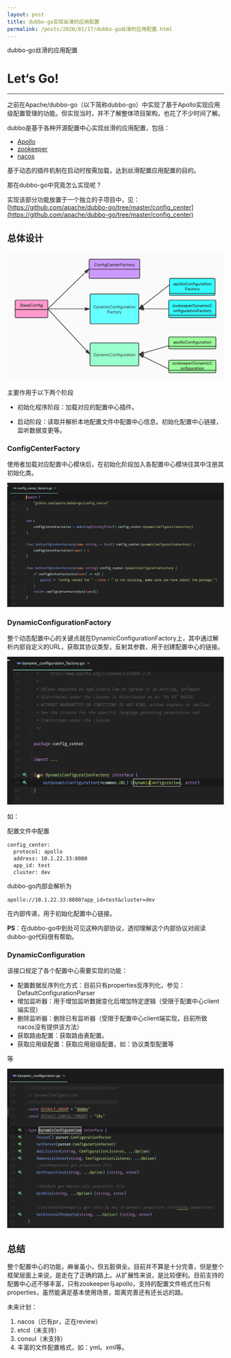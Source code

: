 ```yaml
---
layout: post
title: dubbo-go实现丝滑的应用配置
permalink: /posts/2020/01/17/dubbo-go丝滑的应用配置.html
---
```


dubbo-go丝滑的应用配置

# Let‘s Go!
-----

之前在Apache/dubbo-go（以下简称dubbo-go）中实现了基于Apollo实现应用级配置管理的功能。但实现当时，并不了解整体项目架构，也花了不少时间了解。

dubbo是基于各种开源配置中心实现丝滑的应用配置，包括：
* [Apollo](https://github.com/ctripcorp/apollo)
* [zookeeper](https://github.com/apache/zookeeper)
* [nacos](https://github.com/alibaba/nacos)

基于动态的插件机制在启动时按需加载，达到丝滑配置应用配置的目的。

那在dubbo-go中究竟怎么实现呢？

实现该部分功能放置于一个独立的子项目中，见：[https://github.com/apache/dubbo-go/tree/master/config_center](https://github.com/apache/dubbo-go/tree/master/config_center)

## 总体设计

[![configCenterClass](/images/dubbogo/configcenter/configcenter-class.jpg)](/images/dubbogo/configcenter/configcenter-class.jpg)

主要作用于以下两个阶段

* 初始化程序阶段：加载对应的配置中心插件。

* 启动阶段：读取并解析本地配置文件中配置中心信息。初始化配置中心链接，监听数据变更等。

### ConfigCenterFactory

使用者加载对应配置中心模块后，在初始化阶段加入各配置中心模块往其中注册其初始化类。

[![configCenterFactory](/images/dubbogo/configcenter/configCenterFactory.png)](/images/dubbogo/configcenter/configCenterFactory.png)


### DynamicConfigurationFactory

整个动态配置中心的关键点就在DynamicConfigurationFactory上，其中通过解析内部自定义的URL，获取其协议类型，反射其参数，用于创建配置中心的链接。

[![configurationFactory](/images/dubbogo/configcenter/configurationFactory.png)](/images/dubbogo/configcenter/configurationFactory.png)

如：

配置文件中配置
```
config_center:
  protocol: apollo
  address: 10.1.22.33:8080
  app_id: test
  cluster: dev
```

dubbo-go内部会解析为
```
apollo://10.1.22.33:8080?app_id=test&cluster=dev
```
在内部传递，用于初始化配置中心链接。

**PS**：在dubbo-go中到处可见这种内部协议，透彻理解这个内部协议对阅读dubbo-go代码很有帮助。

### DynamicConfiguration

该接口规定了各个配置中心需要实现的功能：
* 配置数据反序列化方式：目前只有properties反序列化，参见：DefaultConfigurationParser
* 增加监听器：用于增加监听数据变化后增加特定逻辑（受限于配置中心client端实现）
* 删除监听器：删除已有监听器（受限于配置中心client端实现，目前所致nacos没有提供该方法）
* 获取路由配置：获取路由表配置。
* 获取应用级配置：获取应用层级配置，如：协议类型配置等

等

[![dynamicConfiguration](/images/dubbogo/configcenter/dynamicConfiguration.png)](/images/dubbogo/configcenter/dynamicConfiguration.png)


## 总结

整个配置中心的功能，麻雀虽小，但五脏俱全。目前并不算是十分完善，但是整个框架层面上来说，是走在了正确的路上。从扩展性来说，是比较便利。目前支持的配置中心还不够丰富，只有zookeeper与apollo，支持的配置文件格式也只有properties，虽然能满足基本使用场景，距离完善还有还长远的路。

未来计划：

1. nacos（已有pr，正在review）
2. etcd（未支持）
3. consul（未支持）
4. 丰富的文件配置格式，如：yml。xml等。